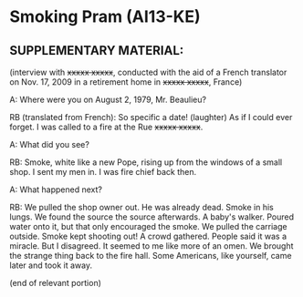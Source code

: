 # Smoking Pram (AI13-KE)

## SUPPLEMENTARY MATERIAL:

(interview with ~~xxxxx xxxxx~~, conducted with the aid of a French translator on Nov. 17, 2009 in a retirement home in ~~xxxxx xxxxx~~, France)

A: Where were you on August 2, 1979, Mr. Beaulieu?

RB (translated from French): So specific a date! (laughter) As if I could ever forget. I was called to a fire at the Rue ~~xxxxx xxxxx~~.

A: What did you see?

RB: Smoke, white like a new Pope, rising up from the windows of a small shop. I sent my men in. I was fire chief back then.

A: What happened next?

RB: We pulled the shop owner out. He was already dead. Smoke in his lungs. We found the source the source afterwards. A baby's walker. Poured water onto it, but that only encouraged the smoke. We pulled the carriage outside. Smoke kept shooting out! A crowd gathered. People said it was a miracle. But I disagreed. It seemed to me like more of an omen. We brought the strange thing back to the fire hall. Some Americans, like yourself, came later and took it away.

(end of relevant portion) 
